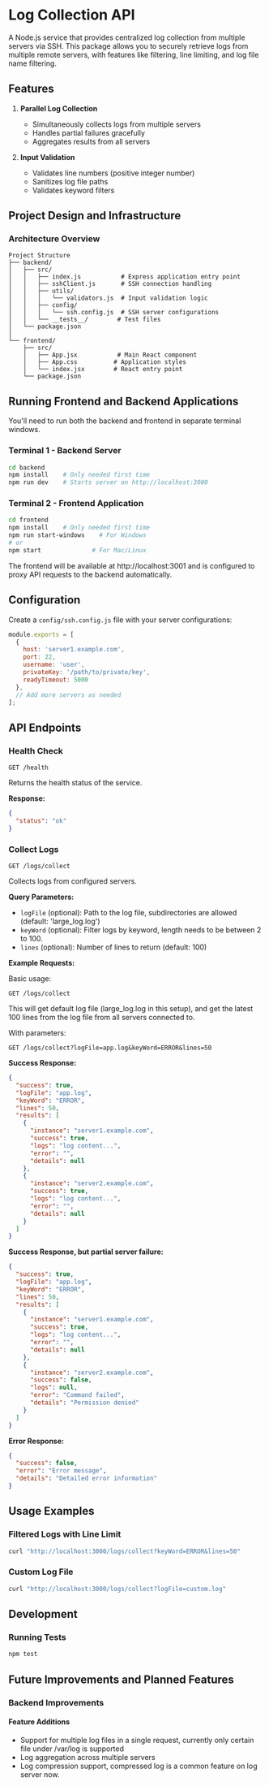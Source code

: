 # Log Collection API

A Node.js service that provides centralized log collection from multiple servers via SSH. This package allows you to securely retrieve logs from multiple remote servers, with features like filtering, line limiting, and log file name filtering.

## Features

1. **Parallel Log Collection**
   - Simultaneously collects logs from multiple servers
   - Handles partial failures gracefully
   - Aggregates results from all servers

2. **Input Validation**
   - Validates line numbers (positive integer number)
   - Sanitizes log file paths
   - Validates keyword filters

## Project Design and Infrastructure

### Architecture Overview

```
Project Structure
├── backend/
│   ├── src/
│   │   ├── index.js           # Express application entry point
│   │   ├── sshClient.js       # SSH connection handling
│   │   ├── utils/
│   │   │   └── validators.js  # Input validation logic
│   │   ├── config/
│   │   │   └── ssh.config.js  # SSH server configurations
│   │   └── __tests__/        # Test files
│   └── package.json
│
└── frontend/
    ├── src/
    │   ├── App.jsx           # Main React component
    │   ├── App.css          # Application styles
    │   └── index.jsx        # React entry point
    └── package.json
```

## Running Frontend and Backend Applications

You'll need to run both the backend and frontend in separate terminal windows.

### Terminal 1 - Backend Server
```bash
cd backend
npm install    # Only needed first time
npm run dev    # Starts server on http://localhost:3000
```

### Terminal 2 - Frontend Application
```bash
cd frontend
npm install    # Only needed first time
npm run start-windows    # For Windows
# or
npm start              # For Mac/Linux
```

The frontend will be available at http://localhost:3001 and is configured to proxy API requests to the backend automatically.

## Configuration

Create a `config/ssh.config.js` file with your server configurations:

```javascript
module.exports = [
  {
    host: 'server1.example.com',
    port: 22,
    username: 'user',
    privateKey: '/path/to/private/key',
    readyTimeout: 5000
  },
  // Add more servers as needed
];
```

## API Endpoints

### Health Check

```
GET /health
```

Returns the health status of the service.

**Response:**
```json
{
  "status": "ok"
}
```

### Collect Logs

```
GET /logs/collect
```

Collects logs from configured servers.

**Query Parameters:**

- `logFile` (optional): Path to the log file, subdirectories are allowed (default: 'large_log.log')
- `keyWord` (optional): Filter logs by keyword, length needs to be between 2 to 100.
- `lines` (optional): Number of lines to return (default: 100)

**Example Requests:**

Basic usage:
```
GET /logs/collect
```
This will get default log file (large_log.log in this setup), and get the latest 100 lines from the log file from all servers connected to.

With parameters:
```
GET /logs/collect?logFile=app.log&keyWord=ERROR&lines=50
```

**Success Response:**
```json
{
  "success": true,
  "logFile": "app.log",
  "keyWord": "ERROR",
  "lines": 50,
  "results": [
    {
      "instance": "server1.example.com",
      "success": true,
      "logs": "log content...",
      "error": "",
      "details": null
    },
    {
      "instance": "server2.example.com",
      "success": true,
      "logs": "log content...",
      "error": "",
      "details": null
    }
  ]
}
```

**Success Response, but partial server failure:**
```json
{
  "success": true,
  "logFile": "app.log",
  "keyWord": "ERROR",
  "lines": 50,
  "results": [
    {
      "instance": "server1.example.com",
      "success": true,
      "logs": "log content...",
      "error": "",
      "details": null
    },
    {
      "instance": "server2.example.com",
      "success": false,
      "logs": null,
      "error": "Command failed",
      "details": "Permission denied"
    }
  ]
}
```

**Error Response:**
```json
{
  "success": false,
  "error": "Error message",
  "details": "Detailed error information"
}
```

## Usage Examples

### Filtered Logs with Line Limit
```bash
curl "http://localhost:3000/logs/collect?keyWord=ERROR&lines=50"
```

### Custom Log File
```bash
curl "http://localhost:3000/logs/collect?logFile=custom.log"
```

## Development

### Running Tests
```bash
npm test
```

## Future Improvements and Planned Features

### Backend Improvements

#### Feature Additions
- Support for multiple log files in a single request, currently only certain file under /var/log is supported
- Log aggregation across multiple servers
- Log compression support, compressed log is a common feature on log server now. 